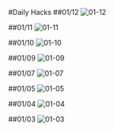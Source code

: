 #Daily Hacks
##01/12
![01-12](gifs/01-12-1.gif)

##01/11
![01-11](gifs/01-11.gif)

##01/10
![01-10](gifs/01-10-2.gif)

##01/09
![01-09](gifs/01-09.gif)

##01/07
![01-07](gifs/01-07.gif)

##01/05
![01-05](gifs/01-05-3.gif)

##01/04
![01-04](gifs/01-04.gif)

##01/03
![01-03](gifs/01-03.gif)
